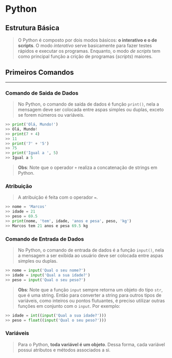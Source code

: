 # Python

## Estrutura Básica

> O Python é composto por dois modos básicos: **o interativo e o de scripts**. O modo _interativo_ serve basicamente para fazer testes rápidos e executar os programas. Enquanto, o modo _de scripts_ tem como principal função a crição de programas (_scripts_) maiores.

## Primeiros Comandos

***

### Comando de Saida de Dados

> No Python, o comando de saída de dados é função `print()`, nela a mensagem deve ser colocada entre aspas simples ou duplas, exceto se forem números ou variáveis.

```Python
>> print('Olá, Mundo!')
>> Olá, Mundo!
>> print(7 + 4)
>> 11
>> print('7' + '5')
>> 75
>> print('Igual a ', 5)
>> Igual a 5
```

> **Obs**: Note que o operador `+` realiza a concatenação de strings em Python.

### Atribuição

> A atribuição é feita com o operador `=`.

```Python
>> nome = 'Marcos'
>> idade = 21
>> peso = 69.5
>> print(nome, 'tem', idade, 'anos e pesa', peso, 'kg')
>> Marcos tem 21 anos e pesa 69.5 kg
```

### Comando de Entrada de Dados

> No Python, o comando de entrada de dados é a função `input()`, nela a mensagem a ser exibida ao usuário deve ser colocada entre aspas simples ou duplas.

```Python
>> nome = input('Qual o seu nome?')
>> idade = input('Qual a sua idade?')
>> peso = input('Qual o seu peso?')
```

> **Obs**: Note que a função `input` sempre retorna um objeto do tipo `str`, que é uma string. Então para converter a string para outros tipos de variáveis, como inteiros ou pontos flutuantes, é preciso utilizar outras funções em conjunto com o `input`. Por exemplo:

```Python
>> idade = int((input('Qual a sua idade?')))
>> peso = float((input('Qual o seu peso?')))
```

### Variáveis

> Para o Python, **toda variável é um objeto**. Dessa forma, cada variável possui atributos e métodos associados a si.
